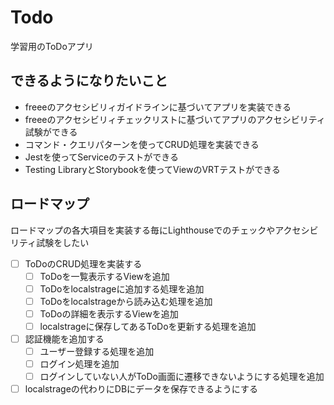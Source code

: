 # Todo

学習用のToDoアプリ

## できるようになりたいこと

- freeeのアクセシビリィガイドラインに基づいてアプリを実装できる
- freeeのアクセシビリィチェックリストに基づいてアプリのアクセシビリティ試験ができる
- コマンド・クエリパターンを使ってCRUD処理を実装できる
- Jestを使ってServiceのテストができる
- Testing LibraryとStorybookを使ってViewのVRTテストができる

## ロードマップ

ロードマップの各大項目を実装する毎にLighthouseでのチェックやアクセシビリティ試験をしたい

- [ ] ToDoのCRUD処理を実装する
    - [ ] ToDoを一覧表示するViewを追加
    - [ ] ToDoをlocalstrageに追加する処理を追加
    - [ ] ToDoをlocalstrageから読み込む処理を追加
    - [ ] ToDoの詳細を表示するViewを追加
    - [ ] localstrageに保存してあるToDoを更新する処理を追加
- [ ] 認証機能を追加する
    - [ ] ユーザー登録する処理を追加
    - [ ] ログイン処理を追加
    - [ ] ログインしていない人がToDo画面に遷移できないようにする処理を追加
- [ ] localstrageの代わりにDBにデータを保存できるようにする
